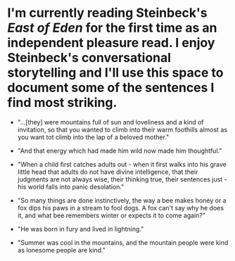 # I'm currently reading Steinbeck's *East of Eden* for the first time as an independent pleasure read. I enjoy Steinbeck's conversational storytelling and I'll use this space to document some of the sentences I find most striking. #

- "...[they] were mountains full of sun and loveliness and a kind of invitation, so that you wanted to climb into their warm foothills almost as you want tot climb into the lap of a beloved mother."

- "And that energy which had made him wild now made him thoughtful."

- "When a child first catches adults out - when it first walks into his grave little head that adults do not have divine intelligence, that their judgments are not always wise, their thinking true, their sentences just - his world falls into panic desolation." 

- "So many things are done instinctively, the way a bee makes honey or a fox dips his paws in a stream to fool dogs. A fox can't say why he does it, and what bee remembers winter or expects it to come again?" 

- "He was born in fury and lived in lightning."

- "Summer was cool in the mountains, and the mountain people were kind as lonesome people are kind." 
